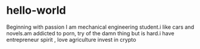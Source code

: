 # hello-world
Beginning with passion
I am mechanical engineering student.i like cars and novels.am addicted to porn, try of the damn thing but is hard.i have entrepreneur spirit , love agriculture invest in crypto 
